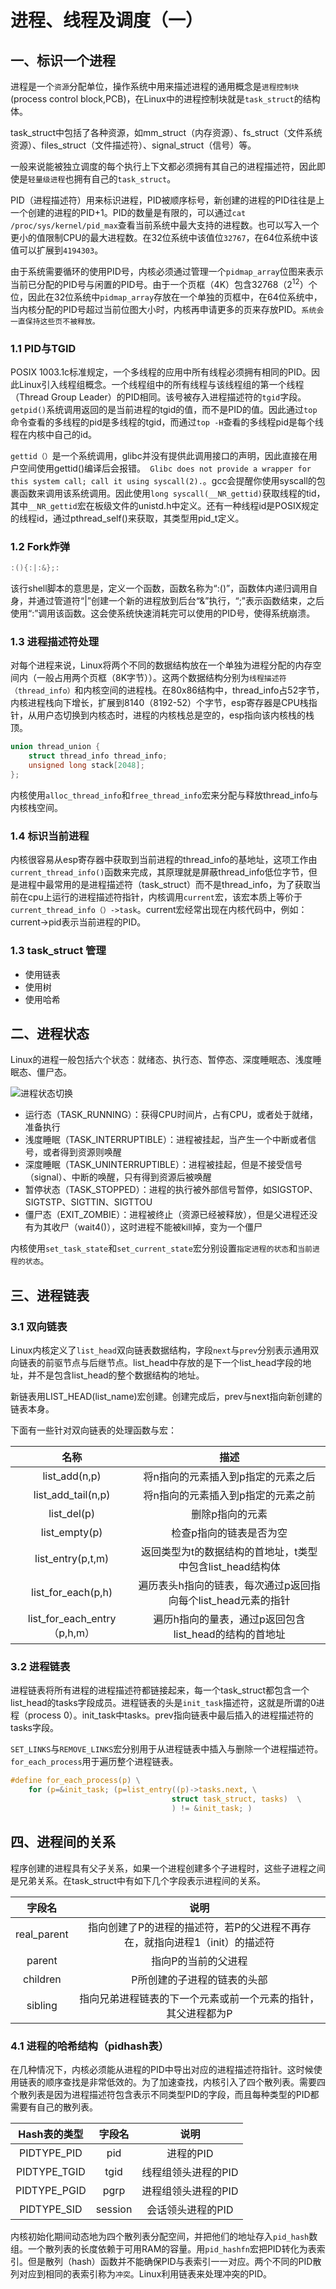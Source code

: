 # 进程、线程及调度（一）

## 一、标识一个进程

进程是一个`资源`分配单位，操作系统中用来描述进程的通用概念是`进程控制块`(process control block,PCB)，在Linux中的进程控制块就是`task_struct`的结构体。

task_struct中包括了各种资源，如mm_struct（内存资源）、fs_struct（文件系统资源）、files_struct（文件描述符）、signal_struct（信号）等。

一般来说能被独立调度的每个执行上下文都必须拥有其自己的进程描述符，因此即使是`轻量级进程`也拥有自己的`task_struct`。

PID（进程描述符）用来标识进程，PID被顺序标号，新创建的进程的PID往往是上一个创建的进程的PID+1。PID的数量是有限的，可以通过`cat /proc/sys/kernel/pid_max`查看当前系统中最大支持的进程数。也可以写入一个更小的值限制CPU的最大进程数。在32位系统中该值位`32767`，在64位系统中该值可以扩展到`4194303`。

由于系统需要循环的使用PID号，内核必须通过管理一个`pidmap_array`位图来表示当前已分配的PID号与闲置的PID号。由于一个页框（4K）包含32768（$2^{12}$）个位，因此在32位系统中`pidmap_array`存放在一个单独的页框中，在64位系统中，当内核分配的PID号超过当前位图大小时，内核再申请更多的页来存放PID。`系统会一直保持这些页不被释放。`

### 1.1 PID与TGID

POSIX 1003.1c标准规定，一个多线程的应用中所有线程必须拥有相同的PID。因此Linux引入线程组概念。一个线程组中的所有线程与该线程组的第一个线程（Thread Group Leader）的PID相同。该号被存入进程描述符的`tgid`字段。`getpid()`系统调用返回的是当前进程的tgid的值，而不是PID的值。因此通过`top`命令查看的多线程的pid是多线程的tgid，而通过`top -H`查看的多线程pid是每个线程在内核中自己的id。

`gettid（）`是一个系统调用，glibc并没有提供此调用接口的声明，因此直接在用户空间使用gettid()编译后会报错。` Glibc does not provide a wrapper for this system call; call it using syscall(2).`。gcc会提醒你使用syscall的包裹函数来调用该系统调用。因此使用`long syscall(__NR_gettid)`获取线程的tid，其中`__NR_gettid`宏在板级文件的unistd.h中定义。还有一种线程id是POSIX规定的线程id，通过pthread_self()来获取，其类型用pid_t定义。

### 1.2 Fork炸弹

```c++
:(){:|:&};:
```

该行shell脚本的意思是，定义一个函数，函数名称为“:()”，函数体内递归调用自身，并通过管道符“|”创建一个新的进程放到后台“&”执行，“;”表示函数结束，之后使用“:”调用该函数。这会使系统快速消耗完可以使用的PID号，使得系统崩溃。

### 1.3 进程描述符处理

对每个进程来说，Linux将两个不同的数据结构放在一个单独为进程分配的内存空间内（一般占用两个页框（8K字节））。这两个数据结构分别为`线程描述符（thread_info）`和内核空间的进程栈。在80x86结构中，thread_info占52字节，内核进程栈向下增长，扩展到8140（8192-52）个字节，esp寄存器是CPU栈指针，从用户态切换到内核态时，进程的内核栈总是空的，esp指向该内核栈的栈顶。

```C
union thread_union {
    struct thread_info thread_info;
    unsigned long stack[2048];
};

```

内核使用`alloc_thread_info`和`free_thread_info`宏来分配与释放thread_info与内核栈空间。

### 1.4 标识当前进程

内核很容易从esp寄存器中获取到当前进程的thread_info的基地址，这项工作由`current_thread_info()`函数来完成，其原理就是屏蔽thread_info低位字节，但是进程中最常用的是进程描述符（task_struct）而不是thread_info，为了获取当前在cpu上运行的进程描述符指针，内核调用`current`宏，该宏本质上等价于`current_thread_info（）->task`。current宏经常出现在内核代码中，例如：current->pid表示当前进程的PID。

### 1.3 task_struct 管理

* 使用链表
* 使用树
* 使用哈希

## 二、进程状态

Linux的进程一般包括六个状态：就绪态、执行态、暂停态、深度睡眠态、浅度睡眠态、僵尸态。

![进程状态切换](https://github.com/jonewan/jonewan/blob/master/jpg/%E8%BF%9B%E7%A8%8B%E7%8A%B6%E6%80%81.jpg?raw=true)

* 运行态（TASK_RUNNING）：获得CPU时间片，占有CPU，或者处于就绪，准备执行
* 浅度睡眠（TASK_INTERRUPTIBLE）：进程被挂起，当产生一个中断或者信号，或者得到资源则唤醒
* 深度睡眠（TASK_UNINTERRUPTIBLE）：进程被挂起，但是不接受信号（signal）、中断的唤醒，只有得到资源后被唤醒
* 暂停状态（TASK_STOPPED）：进程的执行被外部信号暂停，如SIGSTOP、SIGTSTP、SIGTTIN、SIGTTOU
* 僵尸态（EXIT_ZOMBIE）：进程被终止（资源已经被释放），但是父进程还没有为其收尸（wait4()），这时进程不能被kill掉，变为一个僵尸

内核使用`set_task_state`和`set_current_state`宏分别设置`指定进程的状态`和`当前进程的状态`。

## 三、进程链表

### 3.1 双向链表

Linux内核定义了`list_head`双向链表数据结构，字段`next`与`prev`分别表示通用双向链表的前驱节点与后继节点。list_head中存放的是下一个list_head字段的地址，并不是包含list_head的整个数据结构的地址。

新链表用LIST_HEAD(list_name)宏创建。创建完成后，prev与next指向新创建的链表本身。

下面有一些针对双向链表的处理函数与宏：

名称            |           描述
:---------------:|:--------------:
list_add(n,p)       |   将n指向的元素插入到p指定的元素之后
list_add_tail(n,p)  |   将n指向的元素插入到p指定的元素之前
list_del(p)         |   删除p指向的元素
list_empty(p)       |   检查p指向的链表是否为空
list_entry(p,t,m)   |   返回类型为t的数据结构的首地址，t类型中包含list_head结构体
list_for_each(p,h)  |   遍历表头h指向的链表，每次通过p返回指向每个list_head元素的指针
list_for_each_entry（p,h,m）|   遍历h指向的量表，通过p返回包含list_head的结构的首地址

### 3.2 进程链表

进程链表将所有进程的进程描述符都链接起来，每一个task_struct都包含一个list_head的tasks字段成员。进程链表的头是`init_task`描述符，这就是所谓的0进程（process 0）。init_task中tasks。prev指向链表中最后插入的进程描述符的tasks字段。

`SET_LINKS`与`REMOVE_LINKS`宏分别用于从进程链表中插入与删除一个进程描述符。`for_each_process`用于遍历整个进程链表。

```c
#define for_each_process(p) \
    for (p=&init_task; (p=list_entry((p)->tasks.next, \
                                    struct task_struct, tasks)  \
                                    ) != &init_task; )
```

## 四、进程间的关系

程序创建的进程具有父子关系，如果一个进程创建多个子进程时，这些子进程之间是兄弟关系。在task_struct中有如下几个字段表示进程间的关系。

字段名      |       说明
:---:|:---:
real_parent |   指向创建了P的进程的描述符，若P的父进程不再存在，就指向进程1（init）的描述符
parent      |   指向P的当前的父进程
children    |   P所创建的子进程的链表的头部
sibling     |   指向兄弟进程链表的下一个元素或前一个元素的指针，其父进程都为P

### 4.1 进程的哈希结构（pidhash表）

在几种情况下，内核必须能从进程的PID中导出对应的进程描述符指针。这时候使用链表的顺序查找是非常低效的。为了加速查找，内核引入了四个散列表。需要四个散列表是因为进程描述符包含表示不同类型PID的字段，而且每种类型的PID都需要有自己的散列表。

Hash表的类型    |   字段名  |   说明
:---: | :---: | :---:
PIDTYPE_PID     |   pid     |   进程的PID
PIDTYPE_TGID    |   tgid    |   线程组领头进程的PID
PIDTYPE_PGID    |   pgrp    |   进程组领头进程的PID
PIDTYPE_SID     |   session |   会话领头进程的PID

内核初始化期间动态地为四个散列表分配空间，并把他们的地址存入`pid_hash`数组。一个散列表的长度依赖于可用RAM的容量。用`pid_hashfn`宏把PID转化为表索引。但是散列（hash）函数并不能确保PID与表索引一一对应。两个不同的PID散列对应到相同的表索引称为`冲突`。Linux利用链表来处理冲突的PID。
